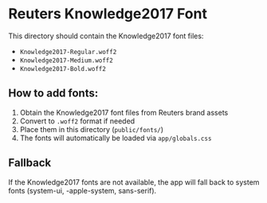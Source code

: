 # Reuters Knowledge2017 Font

This directory should contain the Knowledge2017 font files:

- `Knowledge2017-Regular.woff2`
- `Knowledge2017-Medium.woff2`
- `Knowledge2017-Bold.woff2`

## How to add fonts:

1. Obtain the Knowledge2017 font files from Reuters brand assets
2. Convert to `.woff2` format if needed
3. Place them in this directory (`public/fonts/`)
4. The fonts will automatically be loaded via `app/globals.css`

## Fallback

If the Knowledge2017 fonts are not available, the app will fall back to system fonts (system-ui, -apple-system, sans-serif).

